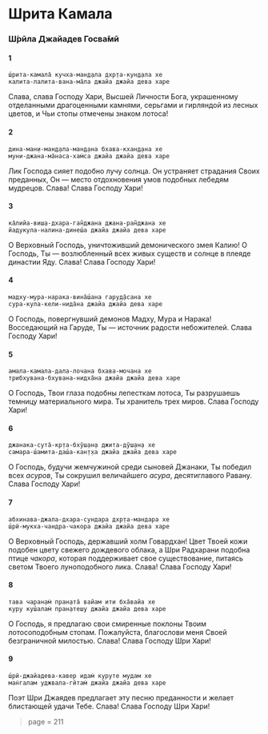 # Шрита Камала

### Ш́рӣла Джайадев Госва̄мӣ

#### 1

    ш́рита-камала̄ кучха-ман̣д̣ала дхр̣та-кун̣д̣ала хе
    калита-лалита-вана-ма̄ла джайа джайа дева харе

Слава, слава Господу Хари, Высшей Личности Бога, украшенному отделанными драгоценными камнями, серьгами и гирляндой из лесных цветов, и Чьи стопы отмечены знаком лотоса!

#### 2

    дина-ман̣и-ман̣д̣ала-ман̣д̣ана бхава-кхан̣д̣ана хе
    муни-джана-ма̄наса-хам̇са джайа джайа дева харе

Лик Господа сияет подобно лучу солнца. Он устраняет страдания Своих преданных, Он — место отдохновения умов подобных лебедям мудрецов. Слава! Слава Господу Хари!

#### 3

    ка̄лийа-виш̣а-дхара-ган̃джана джана-ран̃джана хе
    йадукула-налина-динеш́а джайа джайа дева харе

О Верховный Господь, уничтоживший демонического змея Калию! О Господь, Ты — возлюбленный всех живых существ и солнце в плеяде династии Яду. Слава! Слава Господу Хари!

#### 4

    мадху-мура-нарака-вина̄ш́ана гаруд̣а̄сана хе
    сура-кула-кели-нида̄на джайа джайа дева харе

О Господь, повергнувший демонов Мадху, Мура и Нарака! Восседающий на Гаруде, Ты — источник радости небожителей. Слава Господу Хари!

#### 5

    амала-камала-дала-лочана бхава-мочана хе
    трибхувана-бхувана-нидха̄на джайа джайа дева харе

О Господь, Твои глаза подобны лепесткам лотоса, Ты разрушаешь темницу материального мира. Ты хранитель трех миров. Слава Господу Хари!

#### 6

    джанака-сута̄-кр̣та-бхӯш̣ан̣а джита-дӯш̣ан̣а хе
    самара-ш́амита-даш́а-кан̣т̣ха джайа джайа дева харе

О Господь, будучи жемчужиной среди сыновей Джанаки, Ты победил всех *асуров*, Ты сокрушил величайшего *асура*, десятиглавого Равану. Слава Господу Хари!

#### 7

    абхинава-джала-дхара-сундара дхр̣та-мандара хе
    ш́рӣ-мукха-чандра-чакора джайа джайа дева харе

О Верховный Господь, державший холм Говардхан! Цвет Твоей кожи подобен цвету свежего дождевого облака, а Шри Радхарани подобна птице *чакора*, которая поддерживает свое существование, питаясь светом Твоего луноподобного лика. Слава! Слава Господу Хари!

#### 8

    тава чаран̣ам̇ пран̣ата̄ вайам ити бха̄вайа хе
    куру куш́алам̇ пран̣атеш̣у джайа джайа дева харе

О Господь, я предлагаю свои смиренные поклоны Твоим лотосоподобным стопам. Пожалуйста, благослови меня Своей безграничной милостью. Слава! Слава Господу Шри Хари!

#### 9

    ш́рӣ-джайадева-кавер идам̇ куруте мудам хе
    ман̇галам уджвала-гӣтам̇ джайа джайа дева харе

Поэт Шри Джаядев предлагает эту песню преданности и желает блистающей удачи Тебе. Слава! Слава Господу Шри Хари!


> page = 211